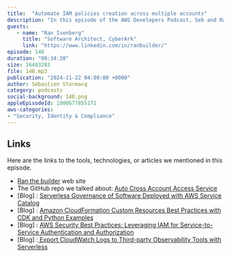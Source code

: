 ```yaml
---
title:  "Automate IAM policies creation across multiple accounts"
description: "In this episode of the AWS Developers Podcast, Seb and Ran Isenberg discuss the automation of IAM policies across multiple AWS accounts. They explore the challenges faced in managing security and access in a multi-account environment, the design and implementation of an automation architecture that simplifies these processes, and the significant improvements in developer experience and operational efficiency achieved through this automation. Ran shares insights into the open-source project that supports this automation and discusses future enhancements and community engagement."
guests:
   - name: "Ran Isenberg"
     title: "Software Architect, CyberArk"
     link: "https://www.linkedin.com/in/ranbuilder/"
episode: 140
duration: "00:34:20" 
size: 16483283
file: 140.mp3	
publication: "2024-11-22 04:00:00 +0000"
author: Sébastien Stormacq
category: podcasts
social-background: 140.png
appleEpisodeId: 1000677855172
aws-categories:
- "Security, Identity & Compliance"
---
```


## Links

Here are the links to the tools, technologies, or articles we mentioned in this episode.

- [Ran the builder](https://www.ranthebuilder.cloud/) web site
- The GitHub repo we talked about: [Auto Cross Account Access Service](https://github.com/ran-isenberg/auto-cross-account-access-service)
- [Blog] : [Serverless Governance of Software Deployed with AWS Service Catalog](https://aws.amazon.com/blogs/mt/serverless-governance-of-software-deployed-with-aws-service-catalog/)
- [Blog] : [Amazon CloudFormation Custom Resources Best Practices with CDK and Python Examples](https://www.ranthebuilder.cloud/post/amazon-cloudformation-custom-resources-best-practices-with-cdk-and-python-examples)
- [Blog] : [AWS Security Best Practices: Leveraging IAM for Service-to-Service Authentication and Authorization](https://www.ranthebuilder.cloud/post/aws-security-best-practices-leveraging-iam-for-service-to-service-authentication-and-authorization)
- [Blog] :[ Export CloudWatch Logs to Third-party Observability Tools with Serverless](https://www.ranthebuilder.cloud/post/export-cloudwatch-logs-to-third-party-observability-tools-with-serverless)